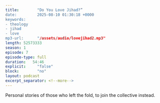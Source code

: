 ```yaml
---
title:        "Do You Love Jihad?”
date:         2025-08-10 01:30:18 +0000
keywords:
- theology
- jihad
- love
mp3-url:      "/assets/audio/lovejihad2.mp3"
length: 52573333
season: 1
episode: 7
episode-type: full
duration:   54:46
explicit:     "false"
block:        "no"
layout: podcast
excerpt_separator: <!--more-->
---
```

Personal stories of those who left the fold, to join the collective instead.
<!--more-->
